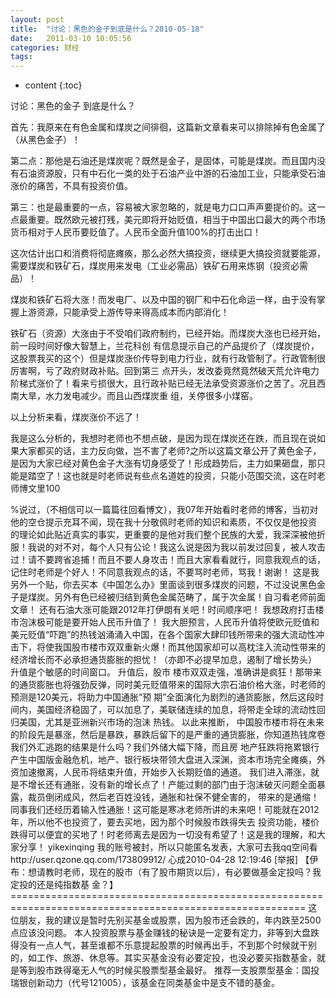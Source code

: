 ```yaml
---
layout: post
title:  "讨论：黑色的金子到底是什么？2010-05-18"
date:   2011-03-10 10:05:56
categories: 财经
tags:
---
```


* content
{:toc}

讨论：黑色的金子 到底是什么？
 
 首先：我原来在有色金属和煤炭之间徘徊，这篇新文章看来可以排除掉有色金属了（从黑色金子）！
 
 第二点：那他是石油还是煤炭呢？既然是金子，是固体，可能是煤炭。而且国内没有石油资源股，只有中石化一类的处于石油产业中游的石油加工业，只能承受石油涨价的痛苦，不具有投资价值。
 
 第三：也是最重要的一点，容易被大家忽略的，就是电力口口声声要提价的。这一点最重要。既然欧元被打残，美元即将开始贬值，相当于中国出口最大的两个市场货币相对于人民币要贬值了。人民币全面升值100%的打击出口！
 
 这次估计出口和消费将彻底瘫痪，那么必然大搞投资，继续更大搞投资就要能源，需要煤炭和铁矿石，煤炭用来发电（工业必需品）铁矿石用来炼钢（投资必需品）！
 
 煤炭和铁矿石将大涨！而发电厂、以及中国的钢厂和中石化命运一样，由于没有掌握上游资源，只能承受上游传导来得高成本而内部消化！
 
 铁矿石（资源）大涨由于不受咱们政府制约，已经开始。而煤炭大涨也已经开始，前一段时间好像大智慧上，兰花科创  有信息提示自己的产品提价了（煤炭提价，这股票我买的这个）但是煤炭涨价传导到电力行业，就有行政管制了。行政管制很厉害啊，亏了政府财政补贴。回到第三 点开头，发改委竟然竟然破天荒允许电力阶梯式涨价了！看来亏损很大，且行政补贴已经无法承受资源涨价之苦了。况且西南大旱，水力发电减少。而且山西煤炭重 组，关停很多小煤窑。
 
 以上分析来看，煤炭涨价不远了！
 
 我是这么分析的，我想时老师也不想点破，是因为现在煤炭还在跌，而且现在说如果大家都买的话，主力反向做，岂不害了老师?之所以这篇文章公开了黄色金子， 是因为大家已经对黄色金子大涨有切身感受了！形成趋势后，主力如果砸盘，那只能是踏空了！这也就是时老师说有些点名道姓的投资，只能小范围交流，这在时老 师博文里100
 
 %说过，（不相信可以一篇篇往回看博文），我07年开始看时老师的博客，当初对他的空仓提示充耳不闻，现在我十分敬佩时老师的知识和素质，不仅仅是他投资 的理论如此贴近真实的事实，更重要的是他对我们整个民族的大爱，我深深被他折服！我说的对不对，每个人只有公论！我这么说是因为我以前发过回复，被人攻击 过！请不要跨省追捕！而且不要人身攻击！而且大家看看就行，同意我观点的话，记住时老师是个好人！不同意我观点的话，不要骂时老师，骂我！谢谢！    这是我另外一个贴，你去买本《中国怎么办》里面谈到很多煤炭的问题，不过没说黑色金子是煤炭。另外有色已经被归结到黄色金属范畴了，属于次金属！自习看老师前面文章！ 还有石油大涨可能跟2012年打伊朗有关吧！时间顺序吧！ 我想政府打击楼市泡沫极可能是要开始人民币升值了！ 我大胆预言，人民币升值将使欧元贬值和美元贬值“吓跑”的热钱汹涌涌入中国，在各个国家大肆印钱所带来的强大流动性冲击下，将使我国股市楼市双双重新火爆！而其他国家却可以高枕注入流动性带来的经济增长而不必承担通货膨胀的担忧！（亦即不必提早加息，遏制了增长势头） 升值是个敏感的时间窗口。 升值后，股市 楼市双双走强，准确讲是疯狂！那带来的通货膨胀也将强劲反弹，同时美元贬值带来的国际大宗石油价格大涨，时老师的预测是120美元，将助力中国通胀“预 期”全面演化为剧烈的通货膨胀，然后这段时间内，美国经济稳固了，可以加息了，美联储连续的加息，将带走全球的流动性回归美国，尤其是亚洲新兴市场的泡沫 热钱。 以此来推断， 中国股市楼市将在未来的阶段先是暴涨，然后是暴跌，暴跌后留下的是严重的通货膨胀，你知道热钱席卷我们外汇逃跑的结果是什么吗？我们外储大幅下降，而且房 地产狂跌将拖累银行产生中国版金融危机，地产、银行板块带领大盘进入深渊，资本市场完全瘫痪，外资加速撤离，人民币将结束升值，开始步入长期贬值的通道。 我们进入滞涨，就是不增长还有通胀，没有新的增长点了！产能过剩的部门由于泡沫破灭问题全面暴露，裁员倒闭成风，然后老百姓没钱，通胀和社保不健全害的， 带来的是通缩！同事我们还经历着输入性通胀！这可能是寒冰老师所讲的未来吧！可能就在2012年，所以他不也投资了，要去买地，因为那个时候股市跌得失去 投资功能，楼价跌得可以便宜的买地了！时老师离去是因为一切没有希望了！这是我的理解，和大家分享！ yikexinqing 我的账号被封，所以只能匿名发表，大家可去我qq空间看http://user.qzone.qq.com/173809912/     心成2010-04-28 12:19:46 [举报] 【伊 布：想请教时老师，现在的股市（有了股市期货以后），有必要做基金定投吗？我定投的还是纯指数基 金？】========================================================================================================= 这位朋友，我的建议是暂时先别买基金或股票，因为股市还会跌的，年内跌至2500点应该没问题。
 本人投资股票与基金赚钱的秘诀是一定要有定力，非等到大盘跌得没有一点人气，甚至谁都不乐意提起股票的时候再出手，不到那个时候就干别的，如工作、旅游、休息等。其实买基金没有必要定投，也没必要买指数基金，就是等到股市跌得毫无人气的时候买股票型基金最好。
 推荐一支股票型基金：国投瑞银创新动力（代号121005），该基金在同类基金中是支不错的基金。   
        
